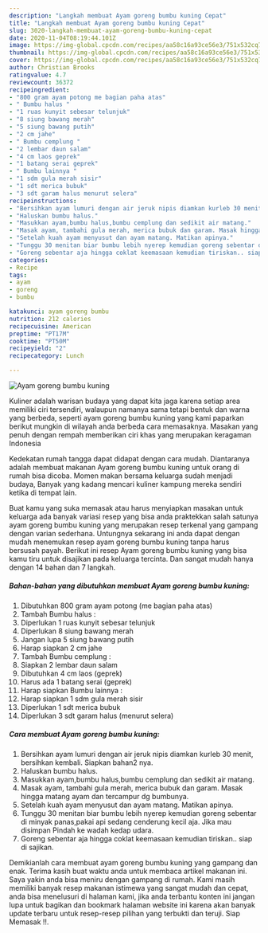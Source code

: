 ```yaml
---
description: "Langkah membuat Ayam goreng bumbu kuning Cepat"
title: "Langkah membuat Ayam goreng bumbu kuning Cepat"
slug: 3020-langkah-membuat-ayam-goreng-bumbu-kuning-cepat
date: 2020-11-04T08:19:44.101Z
image: https://img-global.cpcdn.com/recipes/aa58c16a93ce56e3/751x532cq70/ayam-goreng-bumbu-kuning-foto-resep-utama.jpg
thumbnail: https://img-global.cpcdn.com/recipes/aa58c16a93ce56e3/751x532cq70/ayam-goreng-bumbu-kuning-foto-resep-utama.jpg
cover: https://img-global.cpcdn.com/recipes/aa58c16a93ce56e3/751x532cq70/ayam-goreng-bumbu-kuning-foto-resep-utama.jpg
author: Christian Brooks
ratingvalue: 4.7
reviewcount: 36372
recipeingredient:
- "800 gram ayam potong me bagian paha atas"
- " Bumbu halus "
- "1 ruas kunyit sebesar telunjuk"
- "8 siung bawang merah"
- "5 siung bawang putih"
- "2 cm jahe"
- " Bumbu cemplung "
- "2 lembar daun salam"
- "4 cm laos geprek"
- "1 batang serai geprek"
- " Bumbu lainnya "
- "1 sdm gula merah sisir"
- "1 sdt merica bubuk"
- "3 sdt garam halus menurut selera"
recipeinstructions:
- "Bersihkan ayam lumuri dengan air jeruk nipis diamkan kurleb 30 menit, bersihkan kembali. Siapkan bahan2 nya."
- "Haluskan bumbu halus."
- "Masukkan ayam,bumbu halus,bumbu cemplung dan sedikit air matang."
- "Masak ayam, tambahi gula merah, merica bubuk dan garam. Masak hingga matang ayam dan tercampur dg bumbunya."
- "Setelah kuah ayam menyusut dan ayam matang. Matikan apinya."
- "Tunggu 30 menitan biar bumbu lebih nyerep kemudian goreng sebentar di minyak panas,pakai api sedang cenderung kecil aja. Jika mau disimpan Pindah ke wadah kedap udara."
- "Goreng sebentar aja hingga coklat keemasaan kemudian tiriskan.. siap di sajikan."
categories:
- Recipe
tags:
- ayam
- goreng
- bumbu

katakunci: ayam goreng bumbu 
nutrition: 212 calories
recipecuisine: American
preptime: "PT17M"
cooktime: "PT50M"
recipeyield: "2"
recipecategory: Lunch

---
```



![Ayam goreng bumbu kuning](https://img-global.cpcdn.com/recipes/aa58c16a93ce56e3/751x532cq70/ayam-goreng-bumbu-kuning-foto-resep-utama.jpg)

Kuliner adalah warisan budaya yang dapat kita jaga karena setiap area memiliki ciri tersendiri, walaupun namanya sama tetapi bentuk dan warna yang berbeda, seperti ayam goreng bumbu kuning yang kami paparkan berikut mungkin di wilayah anda berbeda cara memasaknya. Masakan yang penuh dengan rempah memberikan ciri khas yang merupakan keragaman Indonesia

Kedekatan rumah tangga dapat didapat dengan cara mudah. Diantaranya adalah membuat makanan Ayam goreng bumbu kuning untuk orang di rumah bisa dicoba. Momen makan bersama keluarga sudah menjadi budaya, Banyak yang kadang mencari kuliner kampung mereka sendiri ketika di tempat lain.



Buat kamu yang suka memasak atau harus menyiapkan masakan untuk keluarga ada banyak variasi resep yang bisa anda praktekkan salah satunya ayam goreng bumbu kuning yang merupakan resep terkenal yang gampang dengan varian sederhana. Untungnya sekarang ini anda dapat dengan mudah menemukan resep ayam goreng bumbu kuning tanpa harus bersusah payah.
Berikut ini resep Ayam goreng bumbu kuning yang bisa kamu tiru untuk disajikan pada keluarga tercinta. Dan sangat mudah hanya dengan 14 bahan dan 7 langkah.


<!--inarticleads1-->

##### Bahan-bahan yang dibutuhkan membuat Ayam goreng bumbu kuning:

1. Dibutuhkan 800 gram ayam potong (me bagian paha atas)
1. Tambah  Bumbu halus :
1. Diperlukan 1 ruas kunyit sebesar telunjuk
1. Diperlukan 8 siung bawang merah
1. Jangan lupa 5 siung bawang putih
1. Harap siapkan 2 cm jahe
1. Tambah  Bumbu cemplung :
1. Siapkan 2 lembar daun salam
1. Dibutuhkan 4 cm laos (geprek)
1. Harus ada 1 batang serai (geprek)
1. Harap siapkan  Bumbu lainnya :
1. Harap siapkan 1 sdm gula merah sisir
1. Diperlukan 1 sdt merica bubuk
1. Diperlukan 3 sdt garam halus (menurut selera)




<!--inarticleads2-->

##### Cara membuat  Ayam goreng bumbu kuning:

1. Bersihkan ayam lumuri dengan air jeruk nipis diamkan kurleb 30 menit, bersihkan kembali. Siapkan bahan2 nya.
1. Haluskan bumbu halus.
1. Masukkan ayam,bumbu halus,bumbu cemplung dan sedikit air matang.
1. Masak ayam, tambahi gula merah, merica bubuk dan garam. Masak hingga matang ayam dan tercampur dg bumbunya.
1. Setelah kuah ayam menyusut dan ayam matang. Matikan apinya.
1. Tunggu 30 menitan biar bumbu lebih nyerep kemudian goreng sebentar di minyak panas,pakai api sedang cenderung kecil aja. Jika mau disimpan Pindah ke wadah kedap udara.
1. Goreng sebentar aja hingga coklat keemasaan kemudian tiriskan.. siap di sajikan.




Demikianlah cara membuat ayam goreng bumbu kuning yang gampang dan enak. Terima kasih buat waktu anda untuk membaca artikel makanan ini. Saya yakin anda bisa meniru dengan gampang di rumah. Kami masih memiliki banyak resep makanan istimewa yang sangat mudah dan cepat, anda bisa menelusuri di halaman kami, jika anda terbantu konten ini jangan lupa untuk bagikan dan bookmark halaman website ini karena akan banyak update terbaru untuk resep-resep pilihan yang terbukti dan teruji. Siap Memasak !!. 
